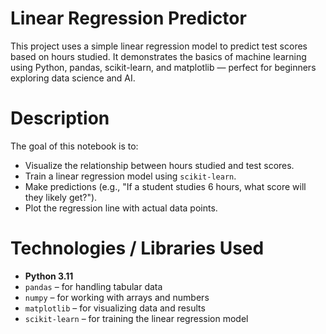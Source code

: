 
# Linear Regression Predictor 
This project uses a simple linear regression model to predict test scores based on hours studied. It demonstrates the basics of machine learning using Python, pandas, scikit-learn, and matplotlib — perfect for beginners exploring data science and AI.

# Description

The goal of this notebook is to:
- Visualize the relationship between hours studied and test scores.
- Train a linear regression model using `scikit-learn`.
- Make predictions (e.g., "If a student studies 6 hours, what score will they likely get?").
- Plot the regression line with actual data points.

# Technologies / Libraries Used

- **Python 3.11**
- `pandas` – for handling tabular data
- `numpy` – for working with arrays and numbers
- `matplotlib` – for visualizing data and results
- `scikit-learn` – for training the linear regression model
